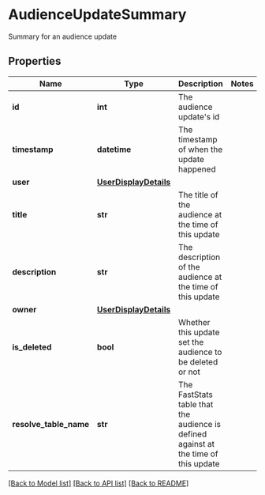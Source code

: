 # AudienceUpdateSummary

Summary for an audience update
## Properties
Name | Type | Description | Notes
------------ | ------------- | ------------- | -------------
**id** | **int** | The audience update&#39;s id | 
**timestamp** | **datetime** | The timestamp of when the update happened | 
**user** | [**UserDisplayDetails**](UserDisplayDetails.md) |  | 
**title** | **str** | The title of the audience at the time of this update | 
**description** | **str** | The description of the audience at the time of this update | 
**owner** | [**UserDisplayDetails**](UserDisplayDetails.md) |  | 
**is_deleted** | **bool** | Whether this update set the audience to be deleted or not | 
**resolve_table_name** | **str** | The FastStats table that the audience is defined against at the time of this update | 

[[Back to Model list]](../README.md#documentation-for-models) [[Back to API list]](../README.md#documentation-for-api-endpoints) [[Back to README]](../README.md)


